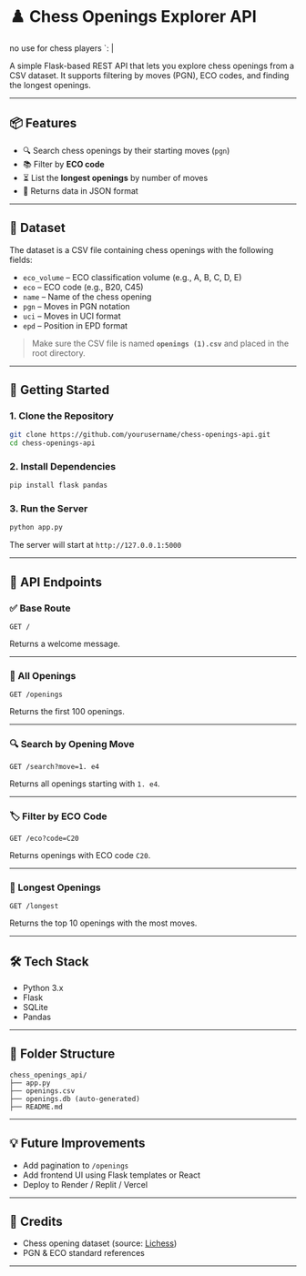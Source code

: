 # ♟️ Chess Openings Explorer API
no use for chess players `: |

A simple Flask-based REST API that lets you explore chess openings from a CSV dataset. It supports filtering by moves (PGN), ECO codes, and finding the longest openings.

---

## 📦 Features

- 🔍 Search chess openings by their starting moves (`pgn`)
- 📚 Filter by **ECO code**
- ⏳ List the **longest openings** by number of moves
- 🧾 Returns data in JSON format

---

## 📁 Dataset

The dataset is a CSV file containing chess openings with the following fields:

- `eco_volume` – ECO classification volume (e.g., A, B, C, D, E)
- `eco` – ECO code (e.g., B20, C45)
- `name` – Name of the chess opening
- `pgn` – Moves in PGN notation
- `uci` – Moves in UCI format
- `epd` – Position in EPD format

> Make sure the CSV file is named **`openings (1).csv`** and placed in the root directory.

---

## 🚀 Getting Started

### 1. Clone the Repository

```bash
git clone https://github.com/yourusername/chess-openings-api.git
cd chess-openings-api
```

### 2. Install Dependencies

```bash
pip install flask pandas
```

### 3. Run the Server

```bash
python app.py
```

The server will start at `http://127.0.0.1:5000`

---

## 📡 API Endpoints

### ✅ Base Route

```http
GET /
```
Returns a welcome message.

---

### 📖 All Openings

```http
GET /openings
```
Returns the first 100 openings.

---

### 🔍 Search by Opening Move

```http
GET /search?move=1. e4
```

Returns all openings starting with `1. e4`.

---

### 🏷️ Filter by ECO Code

```http
GET /eco?code=C20
```

Returns openings with ECO code `C20`.

---

### 📏 Longest Openings

```http
GET /longest
```

Returns the top 10 openings with the most moves.

---

## 🛠 Tech Stack

- Python 3.x
- Flask
- SQLite
- Pandas

---

## 📂 Folder Structure

```
chess_openings_api/
├── app.py
├── openings.csv
├── openings.db (auto-generated)
├── README.md
```

---

## 💡 Future Improvements

- Add pagination to `/openings`
- Add frontend UI using Flask templates or React
- Deploy to Render / Replit / Vercel

---

## 🧠 Credits

- Chess opening dataset (source: [Lichess](https://lichess.org/))
- PGN & ECO standard references

---

